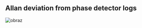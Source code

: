 ## Allan deviation from phase detector logs

![obraz](https://user-images.githubusercontent.com/88160019/150651522-0fbb7674-03f7-4fa1-9ec2-1d1abac77af1.png)
